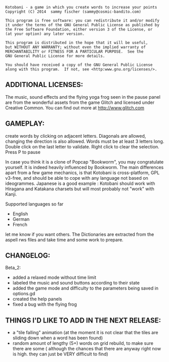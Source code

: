     Kotobani - a game in which you create words to increase your points
    Copyright (C) 2014  sammy fischer (sammy@cosmic-bandito.com)

    This program is free software: you can redistribute it and/or modify
    it under the terms of the GNU General Public License as published by
    the Free Software Foundation, either version 3 of the License, or
    (at your option) any later version.
   
    This program is distributed in the hope that it will be useful,
    but WITHOUT ANY WARRANTY; without even the implied warranty of 
    MERCHANTABILITY or FITNESS FOR A PARTICULAR PURPOSE.  See the  
    GNU General Public License for more details.                   
                                                                   
    You should have received a copy of the GNU General Public License
    along with this program.  If not, see <http:www.gnu.org/licenses/>.

ADDITIONAL LICENSES:
--------------------
The music, sound effects and the flying yoga frog seen in the pause panel are from the wonderful assets from the game Glitch and licensed under Creative Common. You can find out more at http://www.glitch.com


GAMEPLAY:
---------
create words by clicking on adjacent letters. 
Diagonals are allowed, changing the direction is also allowed. Words must be at least 3 letters long. 
Double click on the last letter to validate.
Right click to clear the selection.
Press P to pause

In case you think it is a clone of Popcap "Bookworm", you may congratulate yourself. It is indeed heavily influenced by Bookworm. The main differences apart from a few game mechanics, is that Kotobani is cross-platform, GPL v3-free, and should be able to cope with any language not based on ideogrammes. Japanese is a good example : Kotobani should work with Hiragana and Katakana charsets but will most probably not "work" with Kanji.

Supported languages so far
* English
* German
* French

let me know if you want others. The Dictionaries are extracted from the aspell rws files and take time and some work to prepare.

CHANGELOG:
----------
Beta_2:

* added a relaxed mode without time limit
* labeled the music and sound buttons according to their state
* added the game mode and difficulty to the parameters being saved in options.gd
* created the help panels
* fixed a bug with the flying frog


THINGS I'D LIKE TO ADD IN THE NEXT RELEASE:
-------------------------------------------
* a "tile falling" animation (at the moment it is not clear that the tiles are sliding down when a word has been found)
* random amount of lengthy (5+) words on grid rebuild, to make sure there are some ( although the chances that there are anyway right now is high. they can just be VERY difficult to find)